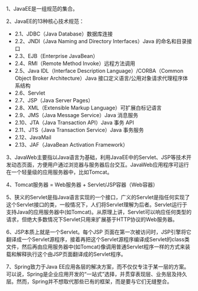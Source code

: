 1、JavaEE是一组规范的集合。

2、JavaEE的13种核心技术规范：

- 2.1、JDBC（Java Database）数据库连接
- 2.2、JNDI（Java Naming and Directory Interfaces）Java 的命名和目录接口
- 2.3、EJB（Enterprise JavaBean）
- 2.4、RMI（Remote Method Invoke）远程方法调用
- 2.5、Java IDL（Interface Description Language）/CORBA（Common Object Broker Architecture）Java 接口定义语言/公用对象请求代理程序体系结构
- 2.6、Servlet 
- 2.7、JSP（Java Server Pages）
- 2.8、XML（Extensible Markup Language）可扩展白标记语言
- 2.9、JMS（Java Message Service）Java 消息服务
- 2.10、JTA（Java Transaction API）Java 事务 API
- 2.11、JTS（Java Transaction Service）Java 事务服务
- 2.12、JavaMail
- 2.13、JAF（JavaBean Activation Framework）

3、JavaWeb主要指以Java语言为基础，利用JavaEE中的Servlet、JSP等技术开发动态页面，方便用户通过浏览器与服务器后台交互。JavaWeb应用程序可运行在一个轻量级的应用服务器中，比如Tomcat。

4、Tomcat服务器 = Web服务器 + Servlet/JSP容器（Web容器）

5、狭义的Servlet是指Java语言实现的一个接口，广义的Servlet是指任何实现了这个Servlet接口的类，一般情况下，人们将Servlet理解为后者。Servlet运行于支持Java的应用服务器中(如Tomcat)。从原理上讲，Servlet可以响应任何类型的请求，但绝大多数情况下Servlet只用来扩展基于HTTP协议的Web服务器。

6、JSP本质上就是一个Servlet。每个JSP 页面在第一次被访问时，JSP引擎将它翻译成一个Servlet源程序，接着再把这个Servlet源程序编译成Servlet的class类文件，然后再由应用服务器中(如Tomcat)像调用普通Servlet程序一样的方式来装载和解释执行这个由JSP页面翻译成的Servlet程序。

7、Spring致力于Java EE应用各层的解决方案，而不仅仅专注于某一层的方案。可以说，Spring是企业应用开发的“一站式”选择，并贯穿表现层、业务层及持久层。然而，Spring并不想取代那些已有的框架，而是要与它们无缝整合。
